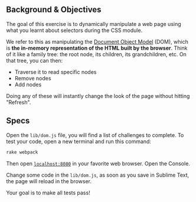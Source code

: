 ## Background & Objectives

The goal of this exercise is to dynamically manipulate a web page using what you learnt about selectors during the CSS module.

We refer to this as manipulating the [Document Object Model](http://en.wikipedia.org/wiki/Document_Object_Model) (DOM), which is **the in-memory representation of the HTML built by the browser**. Think of it like a family tree: the root node, its children, its grandchildren, etc. On that tree, you can then:

- Traverse it to read specific nodes
- Remove nodes
- Add nodes

Doing any of these will instantly change the look of the page without hitting "Refresh".

## Specs

Open the `lib/dom.js` file, you will find a list of challenges to
complete. To test your code, open a new terminal and run this command:

```bash
rake webpack
```

Then open [`localhost:8080`](http://localhost:8080) in your favorite web browser. Open the Console.

Change some code in the `lib/dom.js`, as soon as you save in Sublime Text, the page will reload in the browser.

Your goal is to make all tests pass!
